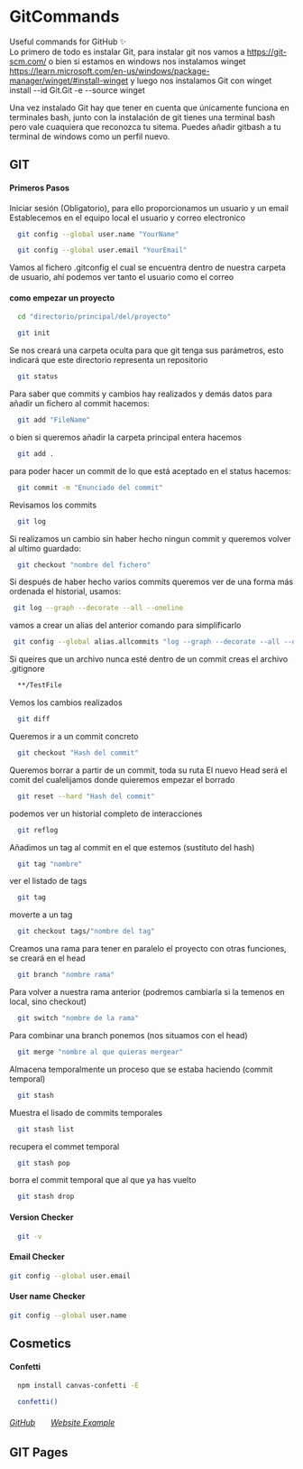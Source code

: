 # GitCommands
Useful commands for GitHub ✨ <br>
Lo primero de todo es instalar Git, para instalar git nos vamos a https://git-scm.com/
o bien si estamos en windows nos instalamos winget https://learn.microsoft.com/en-us/windows/package-manager/winget/#install-winget y luego nos instalamos Git con winget install --id Git.Git -e --source winget

Una vez instalado Git hay que tener en cuenta que únicamente funciona en terminales bash, junto con la instalación de git tienes una terminal bash pero vale cuaquiera que reconozca tu sitema. Puedes añadir gitbash a tu terminal de windows como un perfil nuevo.

## GIT
#### Primeros Pasos
Iniciar sesión (Obligatorio), para ello proporcionamos un usuario y un email
Establecemos en el equipo local el usuario y correo electronico
```sh
  git config --global user.name "YourName"
  ```
```sh
  git config --global user.email "YourEmail"
  ```
Vamos al fichero .gitconfig el cual se encuentra dentro de nuestra carpeta de usuario, ahí podemos ver tanto el usuario como el correo
#### como empezar un proyecto
```sh
  cd "directorio/principal/del/proyecto"
  ```
```sh
  git init
  ```
Se nos creará una carpeta oculta para que git tenga sus parámetros, esto indicará que este directorio representa un repositorio
```sh
  git status
  ```
Para saber que commits y cambios hay realizados y demás datos
para añadir un fichero al commit hacemos:
```sh
  git add "FileName"
  ```
o bien si queremos añadir la carpeta principal entera hacemos
```sh
  git add .
  ```
para poder hacer un commit de lo que está aceptado en el status hacemos:
```sh
  git commit -m "Enunciado del commit"
  ```
Revisamos los commits
```sh
  git log
  ```
Si realizamos un cambio sin haber hecho ningun commit y queremos volver al ultimo guardado:
```sh
  git checkout "nombre del fichero"
  ```
Si después de haber hecho varios commits queremos ver de una forma más ordenada el historial, usamos:
```sh
 git log --graph --decorate --all --oneline
  ```
vamos a crear un alias del anterior comando para simplificarlo
```sh
 git config --global alias.allcommits "log --graph --decorate --all --oneline"
  ```
Si queires que un archivo nunca esté dentro de un commit creas el archivo .gitignore
```sh
  **/TestFile
  ```
Vemos los cambios realizados 
```sh
  git diff
  ```
Queremos ir a un commit concreto
```sh
  git checkout "Hash del commit"
  ```
Queremos borrar a partir de un commit, toda su ruta
El nuevo Head será el comit del cualelijamos donde quieremos empezar el borrado
```sh
  git reset --hard "Hash del commit"
  ```
podemos ver un historial completo de interacciones
```sh
  git reflog 
  ```
Añadimos un tag al commit en el que estemos (sustituto del hash)
```sh
  git tag "nombre"
  ```
ver el listado de tags 
```sh
  git tag
  ```
moverte a un tag
```sh
  git checkout tags/"nombre del tag"
  ```
Creamos una rama para tener en paralelo el proyecto con otras funciones, se creará en el head
```sh
  git branch "nombre rama"
  ```
Para volver a nuestra rama anterior (podremos cambiarla si la temenos en local, sino checkout)
```sh
  git switch "nombre de la rama"
  ```
Para combinar una branch ponemos (nos situamos con el head)
```sh
  git merge "nombre al que quieras mergear"
  ```
Almacena temporalmente un proceso que se estaba haciendo (commit temporal)
```sh
  git stash
  ```
Muestra el lisado de commits temporales
```sh
  git stash list
  ```
recupera el commet temporal
```sh
  git stash pop
  ```
borra el commit temporal que al que ya has vuelto
```sh
  git stash drop
  ```



#### Version Checker
```sh
  git -v
  ```
#### Email Checker
  ```sh
  git config --global user.email
  ```
#### User name Checker
  ```sh
  git config --global user.name
  ```
## Cosmetics
#### Confetti
```sh
  npm install canvas-confetti -E
  ```
```sh
  confetti()
```
###### <a href="https://github.com/catdad/canvas-confetti?tab=readme-ov-file">GitHub</a>&nbsp;&nbsp;&nbsp;&nbsp;&nbsp;&nbsp;&nbsp;<a href="https://www.kirilv.com/canvas-confetti/">Website Example</a>

## GIT Pages



